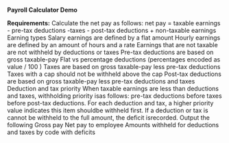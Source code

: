 **Payroll Calculator Demo**

**Requirements:**
Calculate the net pay as follows: net pay = taxable earnings - pre-tax deductions -taxes - post-tax deductions + non-taxable earnings
Earning types
Salary earnings are defined by a flat
amount
Hourly earnings are defined by an amount of
hours
and a
rate
Earnings that are not taxable are not withheld by deductions or taxes
Pre-tax deductions are based on gross taxable-pay
Flat vs percentage deductions (percentages encoded as
value / 100
)
Taxes are based on gross taxable-pay less pre-tax deductions
Taxes with a cap should not be withheld above the cap
Post-tax deductions are based on gross taxable-pay less pre-tax deductions and taxes
Deduction and tax priority
When taxable earnings are less than deductions and taxes, withholding priority isas follows: pre-tax deductions before taxes before post-tax deductions.
For each deduction and tax, a higher
priority
value indicates this item shouldbe withheld first.
If a deduction or tax is cannot be withheld to the full amount, the deficit isrecorded.
Output the following
Gross pay
Net pay to employee
Amounts withheld for deductions and taxes by code with deficits
